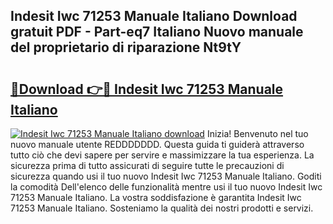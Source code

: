 ## Indesit Iwc 71253 Manuale Italiano Download gratuit PDF - Part-eq7 Italiano Nuovo manuale del proprietario di riparazione Nt9tY

# <h2><a href="http://dfb9p83.blite.top/?on=Indesit+Iwc+71253+Manuale+Italiano">🔗Download 👉🔴 Indesit Iwc 71253 Manuale Italiano</a></h2>

[![Indesit Iwc 71253 Manuale Italiano download](https://i.imgur.com/lujVjoI.png)](http://dfb9p83.blite.top/?on=Indesit+Iwc+71253+Manuale+Italiano)
Inizia! Benvenuto nel tuo nuovo manuale utente REDDDDDDD. Questa guida ti guiderà attraverso tutto ciò che devi sapere per servire e massimizzare la tua esperienza. La sicurezza prima di tutto assicurati di seguire tutte le precauzioni di sicurezza quando usi il tuo nuovo Indesit Iwc 71253 Manuale Italiano. Goditi la comodità Dell'elenco delle funzionalità mentre usi il tuo nuovo Indesit Iwc 71253 Manuale Italiano. La vostra soddisfazione è garantita Indesit Iwc 71253 Manuale Italiano. Sosteniamo la qualità dei nostri prodotti e servizi.
